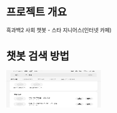 # 프로젝트 개요
흑과백2 사회 챗봇 - 스타 지니어스(인터넷 카페)

# 챗봇 검색 방법
<img src="/imgs/스짓 검색.jpg" width="50%" height="100px" /></img>
